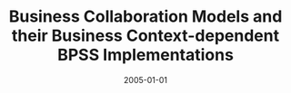---
abstract: ''
authors:
- Birgit Hofreiter
- Christian Huemer
- W. Winiwarter
date: '2005-01-01'
featured: false
links:
- name: Publik
  url: https://publik.tuwien.ac.at/showentry.php?ID=203808&lang=1
publication_types:
- '2'
publishDate: '2005-01-01'
title: Business Collaboration Models and their Business Context-dependent BPSS Implementations
url_pdf: ''
---